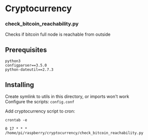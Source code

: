 # Cryptocurrency

### check_bitcoin_reachability.py
Checks if bitcoin full node is reachable from outside  

## Prerequisites
```
python3  
configparser==3.5.0  
python-dateutil==2.7.3  
```
## Installing

Create symlink to utils in this directory, or imports won't work  
Configure the scripts: `config.conf`

Add cryptocurrency script to cron:
```
crontab -e  
  
0 17 * * *  /home/pi/raspberry/cryptocurrency/check_bitcoin_reachability.py  
```
